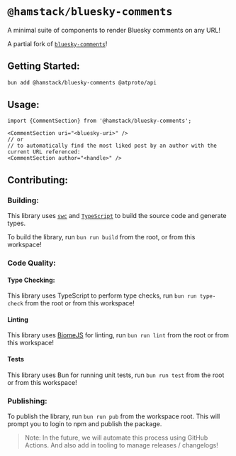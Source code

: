 # `@hamstack/bluesky-comments`

A minimal suite of components to render Bluesky comments on any URL!

A partial fork of [`bluesky-comments`](https://github.com/czue/bluesky-comments)!

## Getting Started:

```bash
bun add @hamstack/bluesky-comments @atproto/api
```

## Usage:

```tsx
import {CommentSection} from '@hamstack/bluesky-comments';

<CommentSection uri="<bluesky-uri>" />
// or
// to automatically find the most liked post by an author with the current URL referenced:
<CommentSection author="<handle>" />
```

## Contributing:

### Building:

This library uses [`swc`](https://swc.rs/) and [`TypeScript`](https://www.typescriptlang.org/docs/) to build the source code and generate types.

To build the library, run `bun run build` from the root, or from this workspace!

### Code Quality:

#### Type Checking:

This library uses TypeScript to perform type checks, run `bun run type-check` from the root or from this workspace!

#### Linting

This library uses [BiomeJS](https://biomejs.dev/) for linting, run `bun run lint` from the root or from this workspace!

#### Tests

This library uses Bun for running unit tests, run `bun run test` from the root or from this workspace!

### Publishing:

To publish the library, run `bun run pub` from the workspace root. This will prompt you to login to npm and publish the package.

> Note: In the future, we will automate this process using GitHub Actions. And also add in tooling to manage releases / changelogs!
